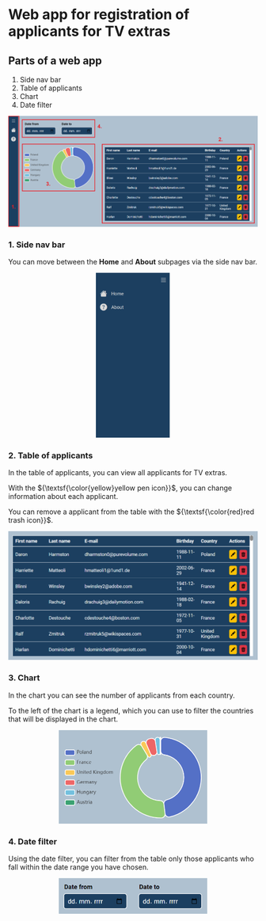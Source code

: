 # Web app for registration of applicants for TV extras

## Parts of a web app
1. Side nav bar
2. Table of applicants
3. Chart
4. Date filter

![alt text](https://github.com/martin-vrublovsky/vortex/blob/main/public/img/main_parts_of_the_web_app.png?raw=true)

### 1. Side nav bar
You can move between the **Home** and **About** subpages via the side nav bar.

<div align="center">
    <img src="https://github.com/martin-vrublovsky/vortex/blob/main/public/img/side_nav_bar.png?raw=true" width="150">
</div>

### 2. Table of applicants
In the table of applicants, you can view all applicants for TV extras.

With the ${\textsf{\color{yellow}yellow pen icon}}$, you can change information about each applicant.

You can remove a applicant from the table with the ${\textsf{\color{red}red trash icon}}$.

<div align="center">
    <img src="https://github.com/martin-vrublovsky/vortex/blob/main/public/img/table_of_candidates.png?raw=true" width="550">
</div>

### 3. Chart
In the chart you can see the number of applicants from each country.

To the left of the chart is a legend, which you can use to filter the countries that will be displayed in the chart.

<div align="center">
    <img src="https://github.com/martin-vrublovsky/vortex/blob/main/public/img/chart.png?raw=true" width="300">
</div>

### 4. Date filter
Using the date filter, you can filter from the table only those applicants who fall within the date range you have chosen.

<div align="center">
    <img src="https://github.com/martin-vrublovsky/vortex/blob/main/public/img/date_filter.png?raw=true" width="300">
</div>
